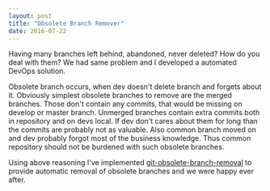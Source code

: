 ```yaml
---
layout: post
title: "Obsolete Branch Remover"
date: 2016-07-22
---
```


Having many branches left behind, abandoned, never deleted? How do you deal with them? We had same problem and I developed a automated DevOps solution.

Obsolete branch occurs, when dev doesn't delete branch and forgets about it. Obviously simplest obsolete branches to remove are the merged branches. Those don't contain any commits, that would be missing on develop or master branch. Unmerged branches contain extra commits both in repository and on devs local. If dev don't cares about them for long than the commits are probably not as valuable. Also common branch moved on and dev probably forgot most of the business knowledge. Thus common repository should not be burdened with such obsolete branches.

Using above reasoning I've implemented [git-obsolete-branch-removal](https://github.com/vackosar/git-obsolete-branch-remover) to provide automatic removal of obsolete branches and we were happy ever after.